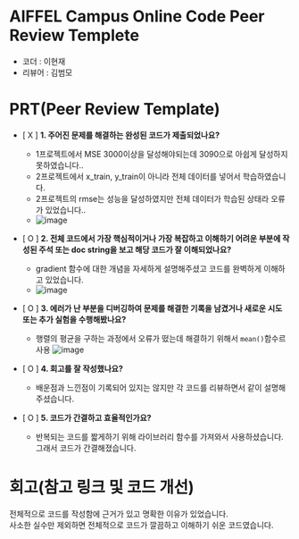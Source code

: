 # AIFFEL Campus Online Code Peer Review Templete
- 코더 : 이현재
- 리뷰어 : 김범모

# PRT(Peer Review Template)
- [ X ]  **1. 주어진 문제를 해결하는 완성된 코드가 제출되었나요?**
    - 1프로젝트에서 MSE 3000이상을 달성해야되는데 3090으로 아쉽게 달성하지 못하였습니다..
    - 2프로젝트에서 x_train, y_train이 아니라 전체 데이터를 넣어서 학습하였습니다.
    - 2프로젝트의 rmse는 성능을 달성하였지만 전체 데이터가 학습된 상태라 오류가 있었습니다..
    - ![image](https://github.com/user-attachments/assets/0b08bc9a-2299-44cd-87b0-9b69cfd582a9)

    
- [ O ]  **2. 전체 코드에서 가장 핵심적이거나 가장 복잡하고 이해하기 어려운 부분에 작성된 
주석 또는 doc string을 보고 해당 코드가 잘 이해되었나요?**
     - gradient 함수에 대한 개념을 자세하게 설명해주셨고 코드를 완벽하게 이해하고 있었습니다.
     - ![image](https://github.com/user-attachments/assets/bd03dada-edce-47ac-9aa2-8b6b908ccd5e)
        
- [ O ]  **3. 에러가 난 부분을 디버깅하여 문제를 해결한 기록을 남겼거나
새로운 시도 또는 추가 실험을 수행해봤나요?**
    - 행렬의 평균을 구하는 과정에서 오류가 떴는데 해결하기 위해서 ```mean()```함수르 사용
    ![image](https://github.com/user-attachments/assets/521986ad-d3b0-4b57-8346-732f66d8c6d7)
        
- [ O ]  **4. 회고를 잘 작성했나요?**
    - 배운점과 느낀점이 기록되어 있지는 않지만 각 코드를 리뷰하면서 같이 설명해주셨습니다.
        
- [ O ]  **5. 코드가 간결하고 효율적인가요?**
    - 반복되는 코드를 짧게하기 위해 라이브러리 함수를 가져와서 사용하셨습니다. 그래서 코드가 간결해졌습니다.


# 회고(참고 링크 및 코드 개선)
전체적으로 코드를 작성함에 근거가 있고 명확한 이유가 있었습니다. </br>
사소한 실수만 제외하면 전체적으로 코드가 깔끔하고 이해하기 쉬운 코드였습니다.

